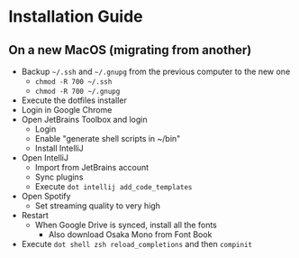 # Installation Guide

## On a new MacOS (migrating from another)
* Backup `~/.ssh` and `~/.gnupg` from the previous computer to the new one
  - `chmod -R 700 ~/.ssh`
  - `chmod -R 700 ~/.gnupg`
* Execute the dotfiles installer
* Login in Google Chrome
* Open JetBrains Toolbox and login
  - Login
  - Enable "generate shell scripts in ~/bin"
  - Install IntelliJ
* Open IntelliJ
  - Import from JetBrains account
  - Sync plugins
  - Execute `dot intellij add_code_templates`
* Open Spotify
  - Set streaming quality to very high
* Restart
  - When Google Drive is synced, install all the fonts
    - Also download Osaka Mono from Font Book
* Execute `dot shell zsh reload_completions` and then `compinit`